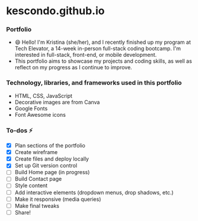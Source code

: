 # kescondo.github.io
### Portfolio
- 😄 Hello! I'm Kristina (she/her), and I recently finished up my program at Tech Elevator, a 14-week in-person full-stack coding bootcamp. I'm interested in full-stack, front-end, or mobile development.
- This portfolio aims to showcase my projects and coding skills, as well as reflect on my progress as I continue to improve.

### Technology, libraries, and frameworks used in this portfolio
- HTML, CSS, JavaScript
- Decorative images are from Canva
- Google Fonts
- Font Awesome icons

### To-dos ⚡
- [x] Plan sections of the portfolio
- [x] Create wireframe
- [x] Create files and deploy locally
- [x] Set up Git version control
- [ ] Build Home page (in progress)
- [ ] Build Contact page
- [ ] Style content
- [ ] Add interactive elements (dropdown menus, drop shadows, etc.)
- [ ] Make it responsive (media queries)
- [ ] Make final tweaks
- [ ] Share!
